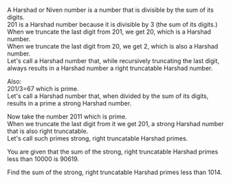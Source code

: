   <p>A Harshad or Niven number is a number that is divisible by the sum of its digits.  <br/>201 is a Harshad number because it is divisible by 3 (the sum of its digits.)  <br/>When we truncate the last digit from 201, we get 20, which is a Harshad number.  <br/>When we truncate the last digit from 20, we get 2, which is also a Harshad number.  <br/>Let's call a Harshad number that, while recursively truncating the last digit, always results in a Harshad number a right truncatable Harshad number.</p>      <p>Also:  <br/>201/3=67 which is prime.  <br/>Let's call a Harshad number that, when divided by the sum of its digits, results in a prime a strong Harshad number.</p>    <p>Now take the number 2011 which is prime.  <br/>When we truncate the last digit from it we get 201, a strong Harshad number that is also right truncatable.  <br/>Let's call such primes strong, right truncatable Harshad primes.</p>    <p>You are given that the sum of the strong, right truncatable Harshad primes less than 10000 is 90619.</p>    <p>Find the sum of the strong, right truncatable Harshad primes less than 1014.</p>  
